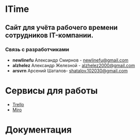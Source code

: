 # ITime
## Сайт для учёта рабочего времени сотрудников IT-компании.

### Связь с разработчиками
- <b>newlinefu</b> Александр Смирнов - newlinefu@gmail.com
- <b>alzhelez</b> Александр Железной - alzhelez2000@gmail.com
- <b>arsvrn</b> Арсений Шаталов- shatalov.102030@gmail.com

# Сервисы для работы
- [Trello](https://trello.com/b/PWYr91Wa/%D1%80%D0%B0%D0%B7%D1%80%D0%B0%D0%B1%D0%BE%D1%82%D0%BA%D0%B0) <br>
- [Miro](https://miro.com/app/board/o9J_lQF07RY=/)
# Документация
